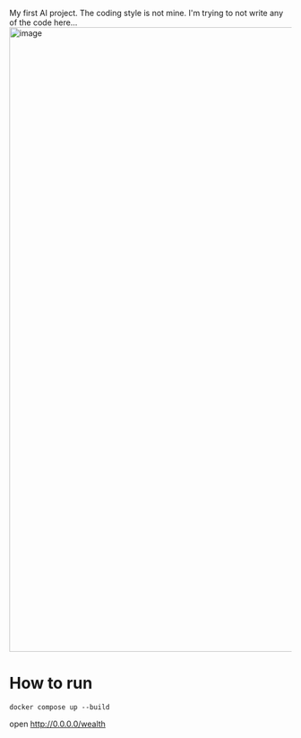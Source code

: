 My first AI project. The coding style is not mine. I'm trying to not write any of the code here...
<img width="1113" alt="image" src="https://github.com/user-attachments/assets/fb01bfc0-6508-4b3c-95ea-432e74699710" />


# How to run

```
docker compose up --build
```

open http://0.0.0.0/wealth
